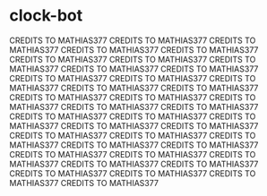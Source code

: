 # clock-bot
CREDITS TO MATHIAS377
CREDITS TO MATHIAS377
CREDITS TO MATHIAS377
CREDITS TO MATHIAS377
CREDITS TO MATHIAS377
CREDITS TO MATHIAS377
CREDITS TO MATHIAS377
CREDITS TO MATHIAS377
CREDITS TO MATHIAS377
CREDITS TO MATHIAS377
CREDITS TO MATHIAS377
CREDITS TO MATHIAS377
CREDITS TO MATHIAS377
CREDITS TO MATHIAS377
CREDITS TO MATHIAS377
CREDITS TO MATHIAS377
CREDITS TO MATHIAS377
CREDITS TO MATHIAS377
CREDITS TO MATHIAS377
CREDITS TO MATHIAS377
CREDITS TO MATHIAS377
CREDITS TO MATHIAS377
CREDITS TO MATHIAS377
CREDITS TO MATHIAS377
CREDITS TO MATHIAS377
CREDITS TO MATHIAS377
CREDITS TO MATHIAS377
CREDITS TO MATHIAS377
CREDITS TO MATHIAS377
CREDITS TO MATHIAS377
CREDITS TO MATHIAS377
CREDITS TO MATHIAS377
CREDITS TO MATHIAS377
CREDITS TO MATHIAS377
CREDITS TO MATHIAS377
CREDITS TO MATHIAS377
CREDITS TO MATHIAS377
CREDITS TO MATHIAS377
CREDITS TO MATHIAS377
